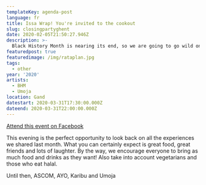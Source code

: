 ```yaml
---
templateKey: agenda-post
language: fr
title: Issa Wrap! You're invited to the cookout
slug: closingpartyghent
date: 2020-02-05T21:50:27.946Z
description: >-
  Black History Month is nearing its end, so we are going to go wild one last time! We will end this beautiful and educational month with a cookout! And guess what? YOU ARE INVITED TO THE COOKOUT!
featuredpost: true
featuredimage: /img/rataplan.jpg
tags:
  - other
year: '2020'
artists:
  - BHM
  - Umoja
location: Gand
datestart: 2020-03-31T17:30:00.000Z
dateend: 2020-03-31T22:00:00.000Z
---
```

[Attend this event on Facebook](https://www.facebook.com/events/2955298627825429/)


This evening is the perfect opportunity to look back on all the experiences we shared last month. What you can certainly expect is great food, great friends and lots of laughter.
By the way, we encourage everyone to bring as much food and drinks as they want! Also take into account vegetarians and those who eat halal.

Until then, ASCOM, AYO, Karibu and Umoja
